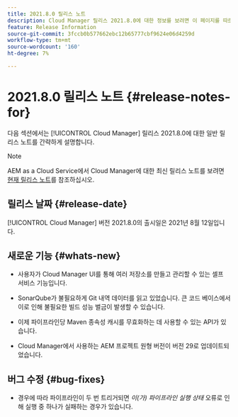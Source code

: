 ```yaml
---
title: 2021.8.0 릴리스 노트
description: Cloud Manager 릴리스 2021.8.0에 대한 정보를 보려면 이 페이지를 따르십시오
feature: Release Information
source-git-commit: 3fccb0b577662ebc12b65777cbf9624e06d4259d
workflow-type: tm+mt
source-wordcount: '160'
ht-degree: 7%

---
```


# 2021.8.0 릴리스 노트 {#release-notes-for}

다음 섹션에서는 [!UICONTROL Cloud Manager] 릴리스 2021.8.0에 대한 일반 릴리스 노트를 간략하게 설명합니다.

>[!NOTE]
>AEM as a Cloud Service에서 Cloud Manager에 대한 최신 릴리스 노트를 보려면 [현재 릴리스 노트](https://experienceleague.adobe.com/docs/experience-manager-cloud-service/onboarding/getting-access/release-notes-cloud-manager/release-notes-cm-current.html?lang=en#getting-access)를 참조하십시오.

## 릴리스 날짜 {#release-date}

[!UICONTROL Cloud Manager] 버전 2021.8.0의 출시일은 2021년 8월 12일입니다.


## 새로운 기능 {#whats-new}

* 사용자가 Cloud Manager UI를 통해 여러 저장소를 만들고 관리할 수 있는 셀프 서비스 기능입니다.

* SonarQube가 불필요하게 Git 내역 데이터를 읽고 있었습니다. 큰 코드 베이스에서 이로 인해 불필요한 빌드 성능 벌금이 발생할 수 있습니다.

* 이제 파이프라인당 Maven 종속성 캐시를 무효화하는 데 사용할 수 있는 API가 있습니다.

* Cloud Manager에서 사용하는 AEM 프로젝트 원형 버전이 버전 29로 업데이트되었습니다.

## 버그 수정 {#bug-fixes}

* 경우에 따라 파이프라인이 두 번 트리거되면 *이(가) 파이프라인 실행 상태* 오류로 인해 실행 중 하나가 실패하는 경우가 있습니다.
